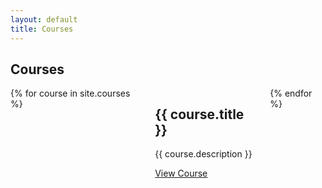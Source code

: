 ```yaml
---
layout: default
title: Courses
---
```


<section class="section">
  <div class="container">
    <h1 class="title">Courses</h1>
    <div class="columns is-multiline">
      {% for course in site.courses %}
        <div class="column is-one-third">
          <div class="box">
            <h2 class="subtitle">{{ course.title }}</h2>
            <p>{{ course.description }}</p>
            <a href="{{ course.url }}" class="button is-primary">View Course</a>
          </div>
        </div>
      {% endfor %}
    </div>
  </div>
</section>
